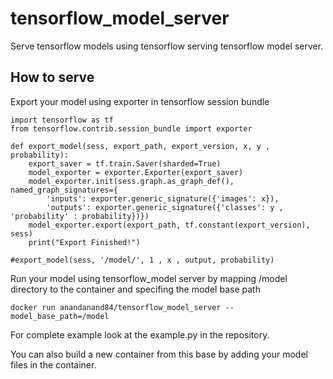 # tensorflow_model_server

Serve tensorflow models using tensorflow serving tensorflow model server.

## How to serve

Export your model using exporter in tensorflow session bundle 

```
import tensorflow as tf
from tensorflow.contrib.session_bundle import exporter

def export_model(sess, export_path, export_version, x, y , probability):
    export_saver = tf.train.Saver(sharded=True)
    model_exporter = exporter.Exporter(export_saver)
    model_exporter.init(sess.graph.as_graph_def(), named_graph_signatures={
        'inputs': exporter.generic_signature({'images': x}),
        'outputs': exporter.generic_signature({'classes': y , 'probability' : probability})})
    model_exporter.export(export_path, tf.constant(export_version), sess)
    print("Export Finished!")
    
#export_model(sess, '/model/', 1 , x , output, probability)
```

Run your model using tensorflow_model server by mapping /model directory to the container and specifing the model base path

```
docker run anandanand84/tensorflow_model_server --model_base_path=/model
```

For complete example look at the example.py in the repository.

You can also build a new container from this base by adding your model files in the container.
